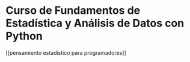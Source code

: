 # Curso de Fundamentos de Estadística y Análisis de Datos con Python

[[pensamiento estadístico para programadores]]